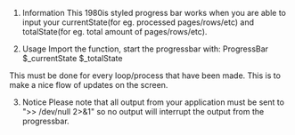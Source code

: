 1. Information
This 1980is styled progress bar works when you are able to input your currentState(for eg. processed pages/rows/etc) and totalState(for eg. total amount of pages/rows/etc).

2. Usage
Import the function, start the progressbar with:
ProgressBar $_currentState $_totalState

This must be done for every loop/process that have been made. This is to make a nice flow of updates on the screen.

3. Notice
Please note that all output from your application must be sent to ">> /dev/null 2>&1" so no output will interrupt the output from the progressbar.